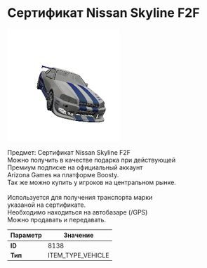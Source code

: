 # Сертификат Nissan Skyline F2F

![Item Image](../img/8138.webp?raw=true)

Предмет: Сертификат Nissan Skyline F2F<br>Можно получить в качестве подарка при действующей<br>Премиум подписке на официальный аккаунт<br>Arizona Games на платформе Boosty.<br>Так же можно купить у игроков на центральном рынке.<br><br>Используется для получения транспорта марки <br>указаной на сертификате.<br>Необходимо находиться на автобазаре (/GPS)<br>Можно продавать и передавать.


| Параметр | Значение |
|----------|----------|
| **ID** | 8138 |
| **Тип** | ITEM_TYPE_VEHICLE |

